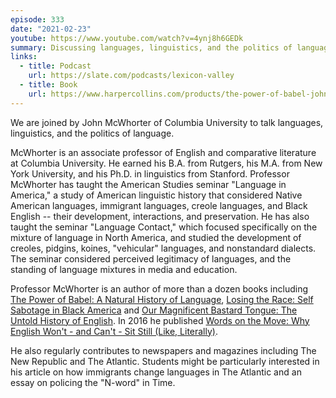 ```yaml
---
episode: 333
date: "2021-02-23"
youtube: https://www.youtube.com/watch?v=4ynj8h6GEDk
summary: Discussing languages, linguistics, and the politics of language
links:
  - title: Podcast
    url: https://slate.com/podcasts/lexicon-valley
  - title: Book
    url: https://www.harpercollins.com/products/the-power-of-babel-john-mcwhorter
---
```

We are joined by John McWhorter of Columbia University to talk languages,
linguistics, and the politics of language.

McWhorter is an associate professor of English and comparative literature at
Columbia University. He earned his B.A. from Rutgers, his M.A. from New York
University, and his Ph.D. in linguistics from Stanford. Professor McWhorter has
taught the American Studies seminar "Language in America," a study of American
linguistic history that considered Native American languages, immigrant
languages, creole languages, and Black English -- their development,
interactions, and preservation. He has also taught the seminar "Language
Contact," which focused specifically on the mixture of language in North
America, and studied the development of creoles, pidgins, koines, "vehicular"
languages, and nonstandard dialects. The seminar considered perceived
legitimacy of languages, and the standing of language mixtures in media and
education.

Professor McWhorter is an author of more than a dozen books including [The
Power of Babel: A Natural History of Language][book1], [Losing the Race: Self
Sabotage in Black America][book2] and [Our Magnificent Bastard Tongue: The
Untold History of English][book3]. In 2016 he published [Words on the Move: Why
English Won't - and Can't - Sit Still (Like, Literally)][book4]. 

He also regularly contributes to newspapers and magazines including The New
Republic and The Atlantic. Students might be particularly interested in his
article on how immigrants change languages in The Atlantic and an essay on
policing the "N-word" in Time.

[book1]: https://www.harpercollins.com/products/the-power-of-babel-john-mcwhorter
[book2]: https://www.harpercollins.com/products/losing-the-race-john-mcwhorter
[book3]: https://www.penguinrandomhouse.com/books/302945/our-magnificent-bastard-tongue-by-john-mcwhorter/
[book4]: https://us.macmillan.com/books/9781250143785
